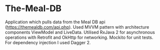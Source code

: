 # The-Meal-DB
Application which pulls data from the Meal DB api (https://themealdb.com/api.php). Used MVVM pattern with architecture components
ViewModel and LiveData. Utilised RxJava 2 for asynchronous operations with Retrofit and OkHttp for networking. Mockito for unit tests. For dependency injection I used Dagger 2.

